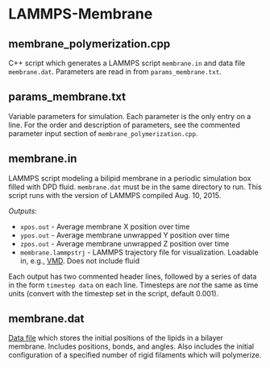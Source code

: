 # LAMMPS-Membrane

## membrane_polymerization.cpp
C++ script which generates a LAMMPS script `membrane.in` and data file `membrane.dat`. Parameters are read in from `params_membrane.txt`.

## params_membrane.txt
Variable parameters for simulation. Each parameter is the only entry on a line. For the order and description of parameters, see the commented parameter input section of `membrane_polymerization.cpp`.

## membrane.in
LAMMPS script modeling a bilipid membrane in a periodic simulation box filled with DPD fluid. `membrane.dat` must be in the same directory to run. This script runs with the version of LAMMPS compiled Aug. 10, 2015.

_Outputs_:
* `xpos.out` - Average membrane X position over time
* `ypos.out` - Average membrane unwrapped Y position over time
* `zpos.out` - Average membrane unwrapped Z position over time
* `membrane.lammpstrj` - LAMMPS trajectory file for visualization. Loadable in, e.g., [VMD](http://www.ks.uiuc.edu/Research/vmd/). Does not include fluid

Each output has two commented header lines, followed by a series of data in the form `timestep data` on each line. Timesteps are *not* the same as time units (convert with the timestep set in the script, default 0.001).

## membrane.dat
[Data file](http://lammps.sandia.gov/doc/read_data.html) which stores the initial positions of the lipids in a bilayer membrane. Includes positions, bonds, and angles. Also includes the initial configuration of a specified number of rigid filaments which will polymerize.
